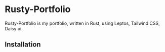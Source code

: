 # Rusty-Portfolio
 
Rusty-Portfolio is my portfolio, written in Rust, using Leptos, Tailwind CSS, Daisy ui. 

## Installation
